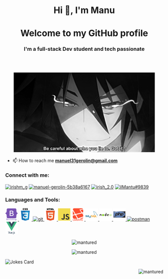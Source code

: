 <h1 align="center">Hi 👋, I'm Manu</h1>
<h1 align="center">Welcome to my GitHub profile</h1>
<h3 align="center">I'm a full-stack Dev student and tech passionate</h3>

<p>
 </br>
&nbsp;
<div align="center" ><img hight="320" width="450"  alt="GIF" src="assets\93195.gif"></div>
                                                                                                 
                                                                                                  


- 📫 How to reach me **manuel31gerolin@gmail.com**

<h3 align="left">Connect with me:</h3>
<p align="left">
<a href="https://twitter.com/irishm_g" target="blank"><img align="center" src="https://raw.githubusercontent.com/rahuldkjain/github-profile-readme-generator/master/src/images/icons/Social/twitter.svg" alt="irishm_g" height="30" width="40" /></a>
<a href="https://linkedin.com/in/manuel-gerolin-5b38a6167" target="blank"><img align="center" src="https://raw.githubusercontent.com/rahuldkjain/github-profile-readme-generator/master/src/images/icons/Social/linked-in-alt.svg" alt="manuel-gerolin-5b38a6167" height="30" width="40" /></a>
<a href="https://instagram.com/irish_2.0" target="blank"><img align="center" src="https://raw.githubusercontent.com/rahuldkjain/github-profile-readme-generator/master/src/images/icons/Social/instagram.svg" alt="irish_2.0" height="30" width="40" /></a>
<a href="https://discord.gg/ilMantu#9839" target="blank"><img align="center" src="https://raw.githubusercontent.com/rahuldkjain/github-profile-readme-generator/master/src/images/icons/Social/discord.svg" alt="ilMantu#9839" height="30" width="40" /></a>
</p>

<h3 align="left">Languages and Tools:</h3>
<p align="left"> <a href="https://getbootstrap.com" target="_blank" rel="noreferrer"> <img src="https://raw.githubusercontent.com/devicons/devicon/master/icons/bootstrap/bootstrap-plain-wordmark.svg" alt="bootstrap" width="40" height="40"/> </a> <a href="https://www.w3schools.com/css/" target="_blank" rel="noreferrer"> <img src="https://raw.githubusercontent.com/devicons/devicon/master/icons/css3/css3-original-wordmark.svg" alt="css3" width="40" height="40"/> </a> <a href="https://git-scm.com/" target="_blank" rel="noreferrer"> <img src="https://www.vectorlogo.zone/logos/git-scm/git-scm-icon.svg" alt="git" width="40" height="40"/> </a> <a href="https://www.w3.org/html/" target="_blank" rel="noreferrer"> <img src="https://raw.githubusercontent.com/devicons/devicon/master/icons/html5/html5-original-wordmark.svg" alt="html5" width="40" height="40"/> </a> <a href="https://developer.mozilla.org/en-US/docs/Web/JavaScript" target="_blank" rel="noreferrer"> <img src="https://raw.githubusercontent.com/devicons/devicon/master/icons/javascript/javascript-original.svg" alt="javascript" width="40" height="40"/> </a> <a href="https://laravel.com/" target="_blank" rel="noreferrer"> <img src="https://raw.githubusercontent.com/devicons/devicon/master/icons/laravel/laravel-plain-wordmark.svg" alt="laravel" width="40" height="40"/> </a> <a href="https://www.mysql.com/" target="_blank" rel="noreferrer"> <img src="https://raw.githubusercontent.com/devicons/devicon/master/icons/mysql/mysql-original-wordmark.svg" alt="mysql" width="40" height="40"/> </a> <a href="https://nodejs.org" target="_blank" rel="noreferrer"> <img src="https://raw.githubusercontent.com/devicons/devicon/master/icons/nodejs/nodejs-original-wordmark.svg" alt="nodejs" width="40" height="40"/> </a> <a href="https://www.php.net" target="_blank" rel="noreferrer"> <img src="https://raw.githubusercontent.com/devicons/devicon/master/icons/php/php-original.svg" alt="php" width="40" height="40"/> </a> <a href="https://postman.com" target="_blank" rel="noreferrer"> <img src="https://www.vectorlogo.zone/logos/getpostman/getpostman-icon.svg" alt="postman" width="40" height="40"/> </a> <a href="https://vuejs.org/" target="_blank" rel="noreferrer"> <img src="https://raw.githubusercontent.com/devicons/devicon/master/icons/vuejs/vuejs-original-wordmark.svg" alt="vuejs" width="40" height="40"/> </a> </p>

<p align="center"><img  src="https://github-readme-stats.vercel.app/api/top-langs?username=mantured&show_icons=true&theme=cobalt&hide_border=true&locale=en&layout=compact" alt="mantured" /></p>

<p align="center"><img  src="https://github-readme-stats.vercel.app/api?username=mantured&show_icons=true&theme=cobalt&hide_border=true&locale=en" alt="mantured" /></p>

![Jokes Card](https://readme-jokes.vercel.app/api?theme=radical)

<p align="right"> <img src="https://komarev.com/ghpvc/?username=mantured&label=Profile%20views&color=0e75b6&style=flat" alt="mantured" /> </p>

